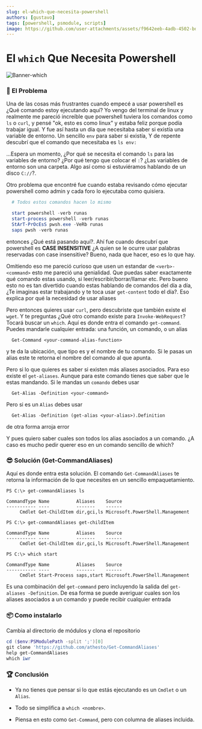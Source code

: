 ```yaml
---
slug: el-which-que-necesita-powershell
authors: [gustavo]
tags: [powershell, psmodule, scripts]
image: https://github.com/user-attachments/assets/f9642eeb-4adb-4502-bd5d-b0ac8722244c
---
```

# El `which` Que Necesita Powershell

<!--
   -### TODO
   -- [x] Montar su repositorio
   -- [ ] Montar el módulo en https://www.powershellgallery.com
   -- [ ] Revisión de Chatgpt
   -- [x] Incluir imégenes
   -- [x] Revisar ortografía
   -- [ ] Revisar la codificación. Parece que esta en uft-16
   -- [x] corregir sección de instalación
 -->

![Banner-which](https://github.com/user-attachments/assets/f9642eeb-4adb-4502-bd5d-b0ac8722244c)

### 🧩 El Problema
Una de las cosas más frustrantes cuando empecé a usar powershell es ¿Qué
comando estoy ejecutando aquí?  Yo vengo del terminal de linux y realmente me
pareció increíble que powershell tuviera los comandos como `ls` o `curl`, y
pensé "ok, esto es como linux" y estaba feliz porque podía trabajar igual.  Y
fue así hasta un día que necesitaba saber si existía una variable de entorno.
Un sencillo `env` para saber si existía, Y de repente descubrí que el comando
que necesitaba es `ls env:`

...Espera un momento, ¿Por qué se necesita el comando `ls` para las variables
de entorno? ¿Por qué tengo que colocar el `:`? ¿Las variables de entorno son
una carpeta. Algo así como si estuviéramos hablando de un disco `C://`?.

Otro problema que encontré fue cuando estaba revisando cómo ejecutar powershell
como admin y cada foro lo ejecutaba como quisiera.
```powershell
  # Todos estos comandos hacen lo mismo

  start powershell -verb runas
  start-process powershell -verb runas
  StArT-PrOcEsS pwsh.exe -VeRb runas
  saps pwsh -verb runas
```

entonces ¿Qué está pasando aquí?. Ahí fue cuando descubrí que powershell es
**CASE INSENSITIVE** ¿A quien se le ocurre usar palabras reservadas con case
insensitive? Bueno, nada que hacer, eso es lo que hay.

Omitiendo eso me pareció curioso que usen un estandar de `<verb>-<command>`
esto me pareció una genialidad. Que puedas saber exactamente qué comando estas
usando, si leer/escribir/borrar/llamar etc. Pero bueno esto no es tan divertido
cuando estas hablando de comandos del día a día, ¿Te imaginas estar trabajando y
te toca usar `get-content` todo el día?.  Eso explica por qué la necesidad de
usar aliases

Pero entonces quieres usar `curl`, pero descubriste que también existe el
`wget`.  Y te preguntas ¿Qué otro comando existe para `Invoke-WebRequest`?
Tocará buscar un `which`. Aquí es donde entra el comando `get-command`. Puedes
mandarle cualquier entrada: una función, un comando, o un alias

```
  Get-Command <your-command-alias-function>
```

y te da la ubicación, que tipo es y el nombre de tu comando. Si le pasas un alias
este te retorna el nombre del comando al que apunta.

Pero si lo que quieres es saber si existen más aliases asociados. Para eso
existe el `get-aliases`. Aunque para este comando tienes que saber que le estas
mandando. Si le mandas un `comando` debes usar

```
  Get-Alias -Definition <your-command>
````

Pero si es un `Alias` debes usar

```
  Get-Alias -Definition (get-alias <your-alias>).Definition
```

de otra forma arroja error

Y pues quiero saber cuales son todos los alias asociados a un comando. ¿A caso es
mucho pedir querer eso en un comando sencillo de which?

### 😎 Solución (Get-CommandAliases)

Aquí es donde entra esta solución. El comando `Get-CommandAliases` te retorna
la información de lo que necesites en un sencillo empaquetamiento.

```shell
PS C:\> get-commandAliases ls

CommandType Name          Aliases    Source
----------- ----          -------    ------
     Cmdlet Get-ChildItem dir,gci,ls Microsoft.PowerShell.Management

PS C:\> get-commandAliases get-childItem

CommandType Name          Aliases    Source
----------- ----          -------    ------
     Cmdlet Get-ChildItem dir,gci,ls Microsoft.PowerShell.Management

PS C:\> which start

CommandType Name          Aliases    Source
----------- ----          -------    ------
     Cmdlet Start-Process saps,start Microsoft.PowerShell.Management

```

Es una combinación del `get-command` pero incluyendo la salida del
`get-aliases -Definition`. De esa forma se puede averiguar cuales son los aliases
asociados a un comando y puede recibir cualquier entrada

### 📦 Como instalarlo

Cambia al directorio de módulos y clona el repositorio

```powershell
cd ($env:PSModulePath -split ';')[0]
git clone 'https://github.com/athesto/Get-CommandAliases'
help get-CommandAliases
which iwr
```

### 🏆 Conclusión
- Ya no tienes que pensar si lo que estás ejecutando es un `Cmdlet` o un `Alias`.

- Todo se simplifica a `which <nombre>`.

- Piensa en esto como `Get-Command`, pero con columna de aliases incluida.

<!-- truncate -->

